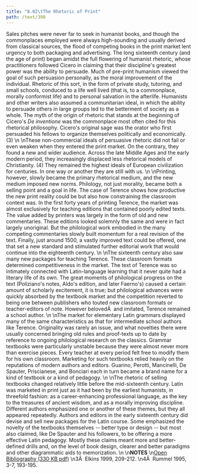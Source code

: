 ```yaml
---
title: "8.02\tThe Rhetoric of Print"
path: /text/398
---
```

Sales pitches were never far to seek in humanist books, and though the commonplaces employed were always high-sounding and usually derived from classical sources, the flood of competing books in the print market lent urgency to both packaging and advertising. The long sixteenth century (and the age of print) began amidst the full flowering of humanist rhetoric, whose practitioners followed Cicero in claiming that their discipline's greatest power was the ability to persuade. Much of pre-print humanism viewed the goal of such persuasion personally, as the moral improvement of the individual. Rhetoric of this sort, in the form of private study, tutoring, and small schools, conduced to a life well lived (that is, to a commonplace, morally conformist life) and to personal salvation in the afterlife. Humanists and other writers also assumed a communitarian ideal, in which the ability to persuade others in large groups led to the betterment of society as a whole. The myth of the origin of rhetoric that stands at the beginning of Cicero's <em>De inventione</em> was the commonplace most often cited for this rhetorical philosophy. Cicero's original sage was the orator who first persuaded his fellows to organize themselves politically and economically. (3)\n\nThese non-commercial ideals of persuasive rhetoric did not fail or even weaken when they entered the print market. On the contrary, they found a new and wider audience. Across the late Middle Ages and the early modern period, they increasingly displaced less rhetorical models of Christianity. (4) They remained the highest ideals of European civilization for centuries. In one way or another they are still with us.\n\nPrinting, however, slowly became the primary rhetorical medium, and the new medium imposed new norms. Philology, not just morality, became both a selling point and a goal in life. The case of Terence shows how productive the new print reality could be but also how constraining the classroom context was. In the first forty years of printing Terence, the market was almost exclusively for teaching editions that contained poorly edited texts. The value added by printers was largely in the form of old and new commentaries. These editions looked solemnly the same and were in fact largely unoriginal. But the philological work embodied in the many competing commentaries slowly built momentum for a real revision of the text. Finally, just around 1500, a vastly improved text could be offered, one that set a new standard and stimulated further editorial work that would continue into the eighteenth century.\n\nThe sixteenth century also saw many new packages for teaching Terence. These classroom formats determined competitiveness in the market. The text of Terence was so intimately connected with Latin-language learning that it never quite had a literary life of its own. The great moments of philological progress on the text (Poliziano's notes, Aldo's edition, and later Faerno's) caused a certain amount of scholarly excitement, it is true; but philological advances were quickly absorbed by the textbook market and the competition reverted to being one between publishers who touted new classroom formats or teacher-editors of note. However belovedÂ  and imitated, Terence remained a school author.\n\nThe market for elementary Latin grammars displayed many of the same characteristics as that for intermediate school authors like Terence. Originality was rarely an issue, and what novelties there were usually concerned bringing old rules and proof-texts up to date by reference to ongoing philological research on the classics. Grammar textbooks were particularly unstable because they were almost never more than exercise pieces. Every teacher at every period felt free to modify them for his own classroom. Marketing for such textbooks relied heavily on the reputations of modern authors and editors. Guarino, Perotti, Mancinelli, De Spauter, Priscianese, and Bonciari each in turn became a brand name for a kind of textbook or a kind of pedagogy.\n\nThe rhetoric of selling textbooks changed relatively little before the mid-sixteenth century. Latin was marketed in print just as it had been by the earliest humanists, in threefold fashion: as a career-enhancing professional language, as the key to the treasures of ancient wisdom, and as a morally improving discipline. Different authors emphasized one or another of these themes, but they all appeared repeatedly. Authors and editors in the early sixteenth century did devise and sell new packages for the Latin course. Some emphasized the novelty of the textbooks themselves -- better type or design -- but most also claimed, like De Spauter and his followers, to be offering a more effective Latin pedagogy. Mostly these claims meant more and better-defined drills and, on the level of book design, clearer and better paradigms and other diagrammatic aids to memorization.\n\n<strong>NOTES</strong>\n<a href="http://www.humanismforsale.org/bibliography.pdf" target="new">Open Bibliography (330 KB pdf)</a>\n3Â  Elkins 1999, 209-212.\n4Â  Rummel 1995, 3-7, 193-195.
